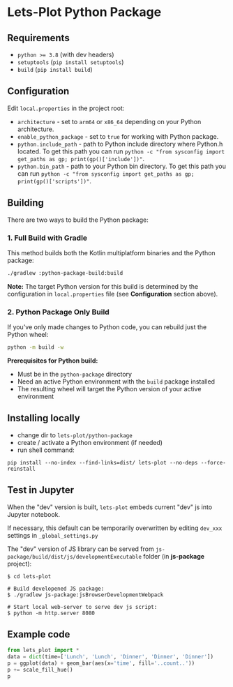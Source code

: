 # Lets-Plot Python Package

## Requirements

* `python >= 3.8` (with dev headers)
* `setuptools` (`pip install setuptools`)
* `build` (`pip install build`)


## Configuration

Edit `local.properties` in the project root:

* `architecture` - set to `arm64` or `x86_64` depending on your Python architecture.
* `enable_python_package` - set to `true` for working with Python package.
* `python.include_path` - path to Python include directory where Python.h located. 
To get this path you can run `python -c "from sysconfig import get_paths as gp; print(gp()['include'])"`.
* `python.bin_path` - path to your Python bin directory. 
To get this path you can run `python -c "from sysconfig import get_paths as gp; print(gp()['scripts'])"`.


## Building

There are two ways to build the Python package:

### 1. Full Build with Gradle

This method builds both the Kotlin multiplatform binaries and the Python package:

```bash
./gradlew :python-package-build:build
```

**Note:** The target Python version for this build is determined by the configuration in `local.properties` file (see **Configuration** section above).

### 2. Python Package Only Build

If you've only made changes to Python code, you can rebuild just the Python wheel:

```bash
python -m build -w
```

**Prerequisites for Python build:**
- Must be in the `python-package` directory
- Need an active Python environment with the `build` package installed
- The resulting wheel will target the Python version of your active environment


## Installing locally

* change dir to `lets-plot/python-package`
* create / activate a Python environment (if needed)
* run shell command: 

`pip install --no-index --find-links=dist/ lets-plot --no-deps --force-reinstall`
 
## Test in Jupyter

When the "dev" version is built, `lets-plot` embeds current "dev" js into Jupyter notebook.

If necessary, this default can be temporarily overwritten by editing `dev_xxx` settings in `_global_settings.py`

The "dev" version of JS library can be served from `js-package/build/dist/js/developmentExecutable` folder (in **js-package** project):

```
$ cd lets-plot

# Build developened JS package:
$ ./gradlew js-package:jsBrowserDevelopmentWebpack
  
# Start local web-server to serve dev js script:
$ python -m http.server 8080
```
 
## Example code

```python
from lets_plot import *
data = dict(time=['Lunch', 'Lunch', 'Dinner', 'Dinner', 'Dinner'])
p = ggplot(data) + geom_bar(aes(x='time', fill='..count..'))
p += scale_fill_hue()
p
```
